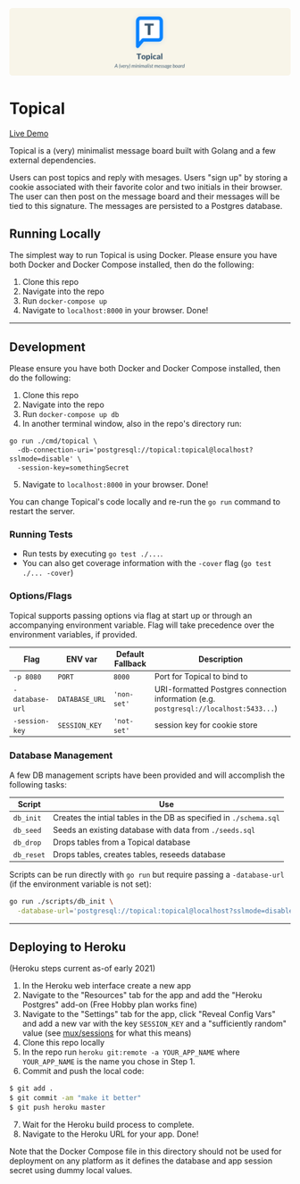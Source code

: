 ![Topical Banner](./assets/banner.png)

# Topical

[Live Demo](https://topical-go.herokuapp.com/)

Topical is a (very) minimalist message board built with Golang and a few external dependencies.

Users can post topics and reply with mesages. Users "sign up" by storing a cookie associated with their favorite color and two initials in their browser. The user can then post on the message board and their messages will be tied to this signature. The messages are persisted to a Postgres database.

## Running Locally

The simplest way to run Topical is using Docker. Please ensure you have both Docker and Docker Compose installed, then do the following:

1. Clone this repo
2. Navigate into the repo
3. Run `docker-compose up`
4. Navigate to `localhost:8000` in your browser. Done!

---

## Development

Please ensure you have both Docker and Docker Compose installed, then do the following:

1. Clone this repo
2. Navigate into the repo
3. Run `docker-compose up db`
4. In another terminal window, also in the repo's directory run:

```
go run ./cmd/topical \
  -db-connection-uri='postgresql://topical:topical@localhost?sslmode=disable' \
  -session-key=somethingSecret
```

5. Navigate to `localhost:8000` in your browser. Done!

You can change Topical's code locally and re-run the `go run` command to restart the server.

### Running Tests

- Run tests by executing `go test ./...`.
- You can also get coverage information with the `-cover` flag (`go test ./... -cover`)

### Options/Flags

Topical supports passing options via flag at start up or through an accompanying environment variable. Flag will take precedence over the environment variables, if provided.

| Flag | ENV var | Default Fallback | Description |
|------|---------|---------|-------------|
| `-p 8080` | `PORT` | `8000`  | Port for Topical to bind to |
| `-database-url` | `DATABASE_URL` | `'non-set'` | URI-formatted Postgres connection information (e.g. `postgresql://localhost:5433...`) |
| `-session-key` | `SESSION_KEY` | `'not-set'` | session key for cookie store |

### Database Management

A few DB management scripts have been provided and will accomplish the following tasks:

| Script | Use |
|--------|-----|
| `db_init` | Creates the intial tables in the DB as specified in `./schema.sql` |
| `db_seed` | Seeds an existing database with data from `./seeds.sql` |
| `db_drop` | Drops tables from a Topical database |
| `db_reset` | Drops tables, creates tables, reseeds database |

Scripts can be run directly with `go run` but require passing a `-database-url` (if the environment variable is not set):

```sh
go run ./scripts/db_init \
  -database-url='postgresql://topical:topical@localhost?sslmode=disable'
```

---

## Deploying to Heroku

(Heroku steps current as-of early 2021)

1. In the Heroku web interface create a new app
2. Navigate to the "Resources" tab for the app and add the "Heroku Postgres" add-on (Free Hobby plan works fine)
3. Navigate to the "Settings" tab for the app, click "Reveal Config Vars" and add a new var with the key `SESSION_KEY` and a "sufficiently random" value (see [mux/sessions](https://pkg.go.dev/github.com/gorilla/sessions) for what this means)
4. Clone this repo locally
5. In the repo run `heroku git:remote -a YOUR_APP_NAME` where `YOUR_APP_NAME` is the name you chose in Step 1.
6. Commit and push the local code:
```sh
$ git add .
$ git commit -am "make it better"
$ git push heroku master
```
7. Wait for the Heroku build process to complete.
8. Navigate to the Heroku URL for your app. Done!

Note that the Docker Compose file in this directory should not be used for deployment on any platform as it defines the database and app session secret using dummy local values.
